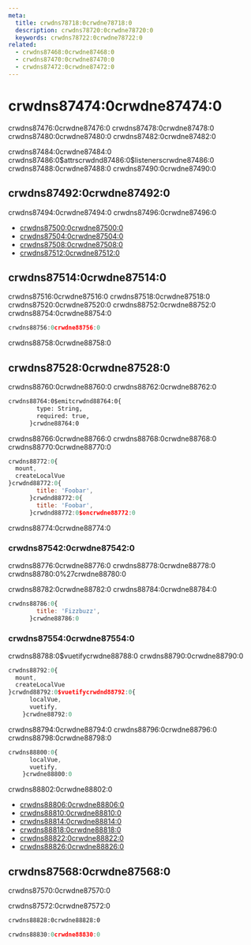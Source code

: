 ```yaml
---
meta:
  title: crwdns78718:0crwdne78718:0
  description: crwdns78720:0crwdne78720:0
  keywords: crwdns78722:0crwdne78722:0
related:
  - crwdns87468:0crwdne87468:0
  - crwdns87470:0crwdne87470:0
  - crwdns87472:0crwdne87472:0
---
```


# crwdns87474:0crwdne87474:0

crwdns87476:0crwdne87476:0 crwdns87478:0crwdne87478:0 crwdns87480:0crwdne87480:0 crwdns87482:0crwdne87482:0

<entry-ad />

<alert type="warning">
  crwdns87484:0crwdne87484:0 crwdns87486:0$attrscrwdnd87486:0$listenerscrwdne87486:0 crwdns87488:0crwdne87488:0 crwdns87490:0crwdne87490:0
</alert>

## crwdns87492:0crwdne87492:0

crwdns87494:0crwdne87494:0 crwdns87496:0crwdne87496:0

* [crwdns87500:0crwdne87500:0](crwdns87498:0crwdne87498:0)
* [crwdns87504:0crwdne87504:0](crwdns87502:0crwdne87502:0)
* [crwdns87508:0crwdne87508:0](crwdns87506:0crwdne87506:0)
* [crwdns87512:0crwdne87512:0](crwdns87510:0crwdne87510:0)

## crwdns87514:0crwdne87514:0

crwdns87516:0crwdne87516:0 crwdns87518:0crwdne87518:0 crwdns87520:0crwdne87520:0 crwdns88752:0crwdne88752:0 crwdns88754:0crwdne88754:0

```js
crwdns88756:0crwdne88756:0
```

<alert type="info">crwdns88758:0crwdne88758:0</alert>

## crwdns87528:0crwdne87528:0

crwdns88760:0crwdne88760:0 crwdns88762:0crwdne88762:0

```html
crwdns88764:0$emitcrwdnd88764:0{
        type: String,
        required: true,
      }crwdne88764:0
```

crwdns88766:0crwdne88766:0 crwdns88768:0crwdne88768:0 crwdns88770:0crwdne88770:0

```js
crwdns88772:0{
  mount,
  createLocalVue
}crwdnd88772:0{
        title: 'Foobar',
      }crwdnd88772:0{
        title: 'Foobar',
      }crwdnd88772:0$oncrwdne88772:0
```

<alert type="info">crwdns88774:0crwdne88774:0</alert>

### crwdns87542:0crwdne87542:0

crwdns88776:0crwdne88776:0 crwdns88778:0crwdne88778:0 crwdns88780:0%27crwdne88780:0

crwdns88782:0crwdne88782:0 crwdns88784:0crwdne88784:0

```js
crwdns88786:0{
        title: 'Fizzbuzz',
      }crwdne88786:0
```

### crwdns87554:0crwdne87554:0

crwdns88788:0$vuetifycrwdne88788:0 crwdns88790:0crwdne88790:0

```js
crwdns88792:0{
  mount,
  createLocalVue
}crwdnd88792:0$vuetifycrwdnd88792:0{
      localVue,
      vuetify,
    }crwdne88792:0
```

crwdns88794:0crwdne88794:0 crwdns88796:0crwdne88796:0 crwdns88798:0crwdne88798:0

```js
crwdns88800:0{
      localVue,
      vuetify,
    }crwdne88800:0
```

crwdns88802:0crwdne88802:0

* [crwdns88806:0crwdne88806:0](crwdns88804:0crwdne88804:0)
* [crwdns88810:0crwdne88810:0](crwdns88808:0crwdne88808:0)
* [crwdns88814:0crwdne88814:0](crwdns88812:0crwdne88812:0)
* [crwdns88818:0crwdne88818:0](crwdns88816:0crwdne88816:0)
* [crwdns88822:0crwdne88822:0](crwdns88820:0crwdne88820:0)
* [crwdns88826:0crwdne88826:0](crwdns88824:0crwdne88824:0)

## crwdns87568:0crwdne87568:0

crwdns87570:0crwdne87570:0

crwdns87572:0crwdne87572:0

```html
crwdns88828:0crwdne88828:0
```

```js
crwdns88830:0crwdne88830:0
```

<backmatter />
